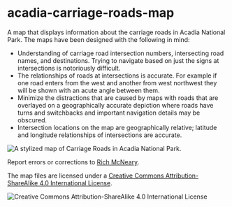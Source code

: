 # acadia-carriage-roads-map

A map that displays information about the carriage roads in Acadia National
Park. The maps have been designed with the following in mind:

- Understanding of carriage road intersection numbers, intersecting road names,
  and destinations. Trying to navigate based on just the signs at intersections
  is notoriously difficult.
- The relationships of roads at intersections is accurate. For example if one
  road enters from the west and another from west northwest they will be shown
  with an acute angle between them.
- Minimize the distractions that are caused by maps with roads that are
  overlayed on a geographically accurate depiction where roads have turns and
  switchbacks and important navigation details may be obscured.
- Intersection locations on the map are geographically relative; latitude and
  longitude relationships of intersections are accurate.

![A stylized map of Carriage Roads in Acadia National
Park.](docs/acadia-carriage-roads-map.png "Acadia Carriage Roads Map")

Report errors or corrections to [Rich McNeary](https://limnous.com/).

The map files are licensed under a [Creative Commons Attribution-ShareAlike 4.0
International License](http://creativecommons.org/licenses/by-sa/4.0/).

![Creative Commons Attribution-ShareAlike 4.0 International
License](https://i.creativecommons.org/l/by-sa/4.0/88x31.png "Creative Commons
Attribution-ShareAlike 4.0 International License")
